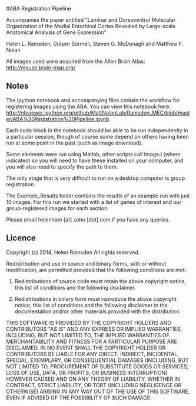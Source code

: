 #ABA Registration Pipeline

Accompanies the paper entitled "Laminar and Dorsoventral Molecular Organization of the Medial Entorhinal Cortex Revealed by Large-scale Anatomical Analysis of Gene Expression"

Helen L. Ramsden, Gülşen Sürmeli, Steven G. McDonagh and Matthew F. Nolan

All images used were acquired from the Allen Brain Atlas: http://mouse.brain-map.org/

## Notes

The Ipython notebook and accompanying files contain the workflow for registering images using the ABA. You can view this notebook here: http://nbviewer.ipython.org/github/MattNolanLab/Ramsden_MEC/blob/master/ABA%20Registration%20Pipeline.ipynb

Each code block in the notebook should be able to be run independently in a particular session, though of course some depend on others having been run at some point in the past (such as image download).

Some elements were run using Matlab, other scripts call ImageJ (where indicated) so you will need to have these installed on your computer, and you will also need to specify the path to them.

The only stage that is very difficult to run on a desktop computer is group registration.

The Example_Results folder contains the results of an example run with just 10 images. For this run we started with a list of genes of interest and our group-registered images for each section.

Please email helenlram [at] zoho [dot] com if you have any queries.

## Licence

Copyright (c) 2014, Helen Ramsden
All rights reserved.

Redistribution and use in source and binary forms, with or without modification, are permitted provided that the following conditions are met:

1. Redistributions of source code must retain the above copyright notice, this list of conditions and the following disclaimer.

2. Redistributions in binary form must reproduce the above copyright notice, this list of conditions and the following disclaimer in the documentation and/or other materials provided with the distribution.

THIS SOFTWARE IS PROVIDED BY THE COPYRIGHT HOLDERS AND CONTRIBUTORS "AS IS" AND ANY EXPRESS OR IMPLIED WARRANTIES, INCLUDING, BUT NOT LIMITED TO, THE IMPLIED WARRANTIES OF MERCHANTABILITY AND FITNESS FOR A PARTICULAR PURPOSE ARE DISCLAIMED. IN NO EVENT SHALL THE COPYRIGHT HOLDER OR CONTRIBUTORS BE LIABLE FOR ANY DIRECT, INDIRECT, INCIDENTAL, SPECIAL, EXEMPLARY, OR CONSEQUENTIAL DAMAGES (INCLUDING, BUT NOT LIMITED TO, PROCUREMENT OF SUBSTITUTE GOODS OR SERVICES; LOSS OF USE, DATA, OR PROFITS; OR BUSINESS INTERRUPTION) HOWEVER CAUSED AND ON ANY THEORY OF LIABILITY, WHETHER IN CONTRACT, STRICT LIABILITY, OR TORT (INCLUDING NEGLIGENCE OR OTHERWISE) ARISING IN ANY WAY OUT OF THE USE OF THIS SOFTWARE, EVEN IF ADVISED OF THE POSSIBILITY OF SUCH DAMAGE.
